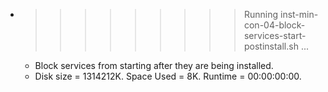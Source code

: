 * >>>>>>>>> Running inst-min-con-04-block-services-start-postinstall.sh ...
  * Block services from starting after they are being installed.
  * Disk size = 1314212K. Space Used = 8K. Runtime = 00:00:00:00.
